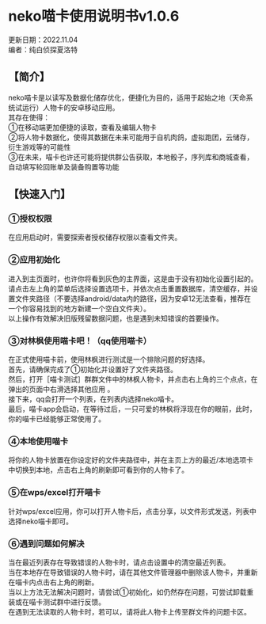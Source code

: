 # **neko喵卡使用说明书v1.0.6**

更新日期：2022.11.04  
编者：纯白侦探夏洛特

## **【简介】**

neko喵卡是以读写及数据化储存优化，便捷化为目的，适用于起始之地（天命系统试运行）人物卡的安卓移动应用。  
其存在使得：  
①在移动端更加便捷的读取，查看及编辑人物卡  
②将人物卡数据化，使得其数据在未来可能用于自机肉鸽，虚拟跑团，云储存，衍生游戏等的可能性  
③在未来，喵卡也许还可能将提供群公告获取，本地骰子，序列库和商城查看，自动填写轮回账单及装备购置等功能

## **【快速入门】**

### **①授权权限**

在应用启动时，需要探索者授权储存权限以查看文件夹。

### **②应用初始化**

进入到主页面时，也许你将看到灰色的主界面，这是由于没有初始化设置引起的。  
请点击左上角的菜单后选择设置选项卡，并依次点击重置数据库，清空缓存，并设置文件夹路径（不要选择android/data内的路径，因为安卓12无法查看，推荐在一个你容易找到的地方新建一个空白文件夹）。  
以上操作有效解决旧版残留数据问题，也是遇到未知错误的首要操作。

### **③对林枫使用喵卡吧！（qq使用喵卡）**

在正式使用喵卡前，使用林枫进行测试是一个排除问题的好选择。  
首先，请确保完成了①初始化并设置好了文件夹路径。  
然后，打开［喵卡测试］群群文件中的林枫人物卡，并点击右上角的三个点点，在弹出的页面中右滑选择其他应用 。  
接下来，qq会打开一个列表，在列表内选择neko喵卡。  
最后，喵卡app会启动，在等待过后，一只可爱的林枫将浮现在你的眼前，此时，你的喵卡已经能够正常使用了。

### **④本地使用喵卡**

将你的人物卡放置在你设定好的文件夹路径中，并在主页上方的最近/本地选项卡中切换到本地，点击右上角的刷新即可看到你的人物卡了。  

### **⑤在wps/excel打开喵卡**

针对wps/excel应用，你可以打开人物卡后，点击分享，以文件形式发送，列表中选择neko喵卡即可。

### **⑥遇到问题如何解决**

当在最近列表存在导致错误的人物卡时，请点击设置中的清空最近列表。  
当在本地存在导致错误的人物卡时，请在其他文件管理器中删除该人物卡，并重新在喵卡内点击右上角的刷新。  
当以上方法无法解决问题时，请尝试①初始化，如仍然存在问题，可尝试卸载重装或在喵卡测试群中进行反馈。  
在遇到无法读取的人物卡时，若可以，请将此人物卡上传至群文件的问题卡区。




